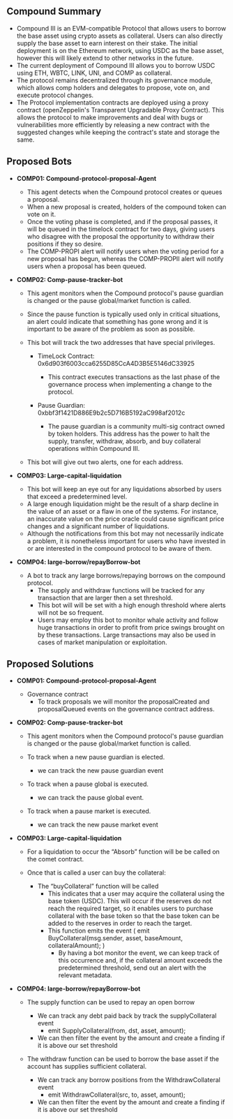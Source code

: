 ## Compound Summary

- Compound III is an EVM-compatible Protocol that allows users to borrow the base asset using crypto assets as collateral. Users can also directly supply the base asset to earn interest on their stake. The initial deployment is on the Ethereum network, using USDC as the base asset, however this will likely extend to other networks in the future.
- The current deployment of Compound III allows you to borrow USDC using ETH, WBTC, LINK, UNI, and COMP as collateral.
- The protocol remains decentralized through its governance module, which allows comp holders and delegates to propose, vote on, and execute protocol changes.
- The Protocol implementation contracts are deployed using a proxy contract (openZeppelin's Transparent Upgradable Proxy Contract). This allows the protocol to make improvements and deal with bugs or vulnerabilities more efficiently by releasing a new contract with the suggested changes while keeping the contract's state and storage the same.

## Proposed Bots

- **COMP01: Compound-protocol-proposal-Agent**

    - This agent detects when the Compound protocol creates or queues a proposal. 
    - When a new proposal is created, holders of the compound token can vote on it. 
    - Once the voting phase is completed, and if the proposal passes, it will be queued in the timelock contract for two days, giving users who disagree with the proposal the opportunity to withdraw their positions if they so desire. 
    - The COMP-PROPI alert will notify users when the voting period for a new proposal has begun, whereas the COMP-PROPII alert will notify users when a proposal has been queued.

- **COMP02: Comp-pause-tracker-bot**
    
    - This agent monitors when the Compound protocol's pause guardian is changed or the pause global/market function is called. 
    - Since the pause function is typically used only in critical situations, an alert could indicate that something has gone wrong and it is important to be aware of the problem as soon as possible.

    - This bot will track the two addresses that have special privileges.
        - TimeLock Contract: 0x6d903f6003cca6255D85CcA4D3B5E5146dC33925
            - This contract executes transactions as the last phase of the governance process when implementing a change to the protocol.
            
        - Pause Guardian: 0xbbf3f1421D886E9b2c5D716B5192aC998af2012c
            - The pause guardian is a community multi-sig contract owned by token holders. This address has the power to halt the supply, transfer, withdraw, absorb, and buy collateral operations within Compound III.
            
    - This bot will give out two alerts, one for each address.
    
- **COMP03: Large-capital-liquidation**

    - This bot will keep an eye out for any liquidations absorbed by users that exceed a predetermined level.
    - A large enough liquidation might be the result of a sharp decline in the value of an asset or a flaw in one of the systems. For instance, an inaccurate value on the price oracle could cause significant price changes and a significant number of liquidations.
    - Although the notifications from this bot may not necessarily indicate a problem, it is nonetheless important for users who have invested in or are interested in the compound protocol to be aware of them.

- **COMP04: large-borrow/repayBorrow-bot**
    - A bot to track any large borrows/repaying borrows on the compound protocol.
        - The supply and withdraw functions will be tracked for any transaction that are larger then a set threshold.
        - This bot will will be set with a high enough threshold where alerts will not be so frequent.
        - Users may employ this bot to monitor whale activity and follow huge transactions in order to profit from price swings brought on by these transactions. Large transactions may also be used in cases of market manipulation or exploitation.
  

## Proposed Solutions 

- **COMP01: Compound-protocol-proposal-Agent**
     - Governance contract
        - To track proposals we will monitor the proposalCreated and proposalQueued events on the governance contract address.

- **COMP02: Comp-pause-tracker-bot**

    - This agent monitors when the Compound protocol's pause guardian is changed or the pause global/market function is called. 

    - To track when a new pause guardian is elected.
      - we can track the new pause guardian event 
    - To track when a pause global is executed.
      - we can track the pause global event. 
    - To track when a pause market is executed.
      - we can track the new pause market event 
     

- **COMP03: Large-capital-liquidation**

    - For a liquidation to occur the “Absorb” function will be be called on the comet contract.
    - Once that is called a user can buy the collateral:
                
        - The “buyCollateral” function will be called
            - This indicates that a user may acquire the collateral using the base token (USDC). This will occur if the reserves do not reach the required target, so it enables users to purchase collateral with the base token so that the base token can be added to the reserves in order to reach the target.
            - This function emits the event ( emit BuyCollateral(msg.sender, asset, baseAmount, collateralAmount); )
                - By having a bot monitor the event, we can keep track of this occurrence and, if the collateral amount exceeds the predetermined threshold, send out an alert with the relevant metadata.
                

- **COMP04: large-borrow/repayBorrow-bot**

    - The supply function can be used to repay an open borrow
        - We can track any debt paid back by track the supplyCollateral event
            - emit SupplyCollateral(from, dst, asset, amount);
        - We can then filter the event by the amount and create a finding if it is above our set threshold
        
    - The withdraw function can be used to borrow the base asset if the account has supplies sufficient collateral.
        - We can track any borrow positions  from the WithdrawCollateral event
            - emit WithdrawCollateral(src, to, asset, amount);
        - We can then filter the event by the amount and create a finding if it is above our set threshold
        
